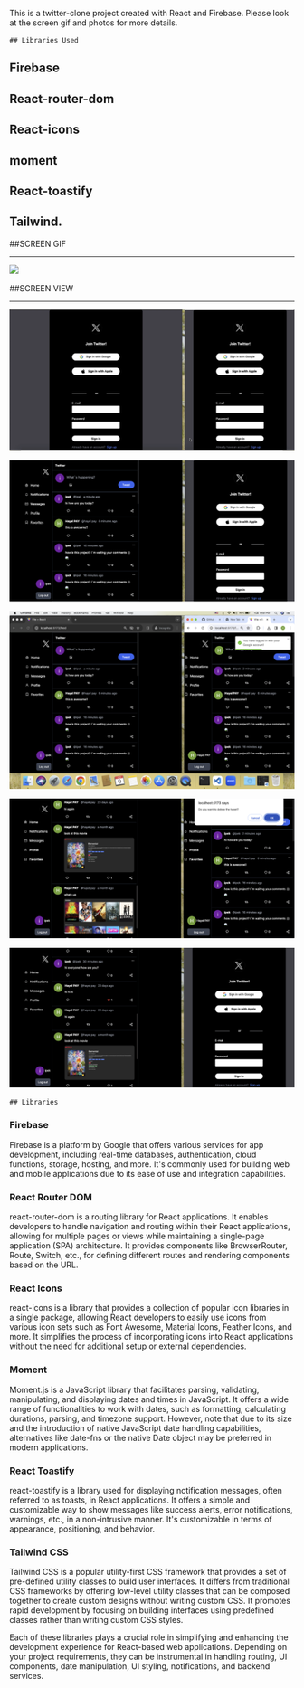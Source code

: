 

This is a twitter-clone project created with React and Firebase. Please look at the screen gif and photos for more details.


```
## Libraries Used
```

## Firebase

## React-router-dom

## React-icons

## moment

## React-toastify 

## Tailwind.


##SCREEN GIF <hr>

![](/public/images/twitter.gif)

##SCREEN VIEW <hr>

![](/public/images/tw1.png)

![](/public/images/tw2.png)

![](/public/images/tw3.png)

![](/public/images/tw4.png)

![](/public/images/tw5.png)

```
## Libraries
```

### Firebase

Firebase is a platform by Google that offers various services for app development, including real-time databases, authentication, cloud functions, storage, hosting, and more. It's commonly used for building web and mobile applications due to its ease of use and integration capabilities.

### React Router DOM

react-router-dom is a routing library for React applications. It enables developers to handle navigation and routing within their React applications, allowing for multiple pages or views while maintaining a single-page application (SPA) architecture. It provides components like BrowserRouter, Route, Switch, etc., for defining different routes and rendering components based on the URL.

### React Icons

react-icons is a library that provides a collection of popular icon libraries in a single package, allowing React developers to easily use icons from various icon sets such as Font Awesome, Material Icons, Feather Icons, and more. It simplifies the process of incorporating icons into React applications without the need for additional setup or external dependencies.

### Moment

Moment.js is a JavaScript library that facilitates parsing, validating, manipulating, and displaying dates and times in JavaScript. It offers a wide range of functionalities to work with dates, such as formatting, calculating durations, parsing, and timezone support. However, note that due to its size and the introduction of native JavaScript date handling capabilities, alternatives like date-fns or the native Date object may be preferred in modern applications.

### React Toastify

react-toastify is a library used for displaying notification messages, often referred to as toasts, in React applications. It offers a simple and customizable way to show messages like success alerts, error notifications, warnings, etc., in a non-intrusive manner. It's customizable in terms of appearance, positioning, and behavior.

### Tailwind CSS

Tailwind CSS is a popular utility-first CSS framework that provides a set of pre-defined utility classes to build user interfaces. It differs from traditional CSS frameworks by offering low-level utility classes that can be composed together to create custom designs without writing custom CSS. It promotes rapid development by focusing on building interfaces using predefined classes rather than writing custom CSS styles.

Each of these libraries plays a crucial role in simplifying and enhancing the development experience for React-based web applications. Depending on your project requirements, they can be instrumental in handling routing, UI components, date manipulation, UI styling, notifications, and backend services.

